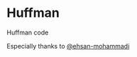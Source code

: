 # Huffman
Huffman code

Especially thanks to [@ehsan-mohammadi](https://github.com/ehsan-mohammadi)
